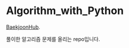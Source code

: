 # Algorithm_with_Python
[BaekjoonHub](https://github.com/BaekjoonHub/BaekjoonHub).

풀이한 알고리즘 문제를 올리는 repo입니다.
